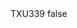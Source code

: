 <?xml version="1.0" encoding="UTF-8"?>
<CustomMetadata xmlns="http://soap.sforce.com/2006/04/metadata">
    <label>TXU339</label>
    <protected>false</protected>
</CustomMetadata>

